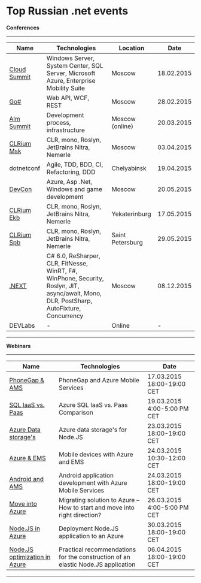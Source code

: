 Top Russian .net events
==========================

**Conferences**

----------
Name  | Technologies | Location  | Date
------------- | ------------- |------------- |-------------
[Cloud Summit](http://events.techdays.ru/msitconf/2015-02/)| Windows Server, System Center, SQL Server, Microsoft Azure, Enterprise Mobility Suite  | Moscow | 18.02.2015
[Go#](http://www.gosharp.ru/)| Web API, WCF, REST  | Moscow | 28.02.2015
[Alm Summit](http://events.techdays.ru/ALM-Summit/2015-03/)| Development process, infrastructure | Moscow (online) | 20.03.2015
[CLRium Msk](http://braingems.timepad.ru/event/172055/) | CLR, mono, Roslyn, JetBrains Nitra, Nemerle  | Moscow | 03.04.2015
dotnetconf | Agile, TDD, BDD, CI, Refactoring, DDD  | Chelyabinsk | 19.04.2015
[DevCon](http://www.msdevcon.ru/)  | Azure, Asp .Net, Windows and game development  | Moscow | 20.05.2015
[CLRium Ekb](https://braingems.timepad.ru/event/185420/)  | CLR, mono, Roslyn, JetBrains Nitra, Nemerle  | Yekaterinburg | 17.05.2015
[CLRium Spb](http://braingems.timepad.ru/event/172083/)  | CLR, mono, Roslyn, JetBrains Nitra, Nemerle  | Saint Petersburg | 29.05.2015
[.NEXT](http://dotnext.ru/) | C# 6.0, ReSharper, CLR, FitNesse, WinRT, F#, WinPhone, Security, Roslyn, JIT, async/await, Mono, DLR, PostSharp, AutoFixture, Concurrency  | Moscow  | 08.12.2015
DEVLabs | -  | Online | - 


----------  

**Webinars**

----------
Name  | Technologies | Date
------------- | ------------- |------------- 
[PhoneGap & AMS ](https://azureinfo.microsoft.com/CE-Azure-WBNR-FY15-03Mar--PhoneGapAzureMobileServices_17Mar.html)| PhoneGap and Azure Mobile Services  | 17.03.2015 18:00-19:00 CET
[SQL IaaS vs. Paas ](https://azureinfo.microsoft.com/CE-Azure-WBNR-FY15-03Mar-TechnicalWebinars-AzureSQLIaaSvs.Paas.html)| Azure SQL IaaS vs. Paas Comparison  | 19.03.2015 4:00-5:00 PM CET
[Azure Data storage's ](https://azureinfo.microsoft.com/CE-Azure-WBNR-FY15-03Mar-storage-service-in-Azure-to-Node.JS-applications-23Mar.html)| Azure data storage's for Node.JS  | 23.03.2015 18:00-19:00 CET
[Azure & EMS](https://azureinfo.microsoft.com/CE-Azure-WBNR-FY15-03Mar-Mobile-Azure-Intune_CE-Registration-Page.html)| Mobile devices with Azure and EMS  | 24.03.2015 10:30-12:00 CET
[Android and AMS ](https://azureinfo.microsoft.com/CE-Azure-WBNR-FY15-03Mar-AndroidAzureMobileServices_24Mar.html)| Android application development with Azure Mobile Services  | 24.03.2015 18:00-19:00 CET
[Move into Azure ](https://azureinfo.microsoft.com/CE-Azure-WBNR-FY15-03Mar-TechnicalWebinars-MigratingsolutiontoAzure.html)| Migrating solution to Azure – How to start and move into right direction?  | 26.03.2015 4:00-5:00 PM CET
[Node.JS in Azure ](https://azureinfo.microsoft.com/CE-Azure-WBNR-FY15-03Mar-Deployment-Node.JS-application-Azure-30Mar.html)| Deployment Node.JS application to an Azure | 30.03.2015 18:00-19:00 CET
[Node.JS optimization in Azure ](https://azureinfo.microsoft.com/CE-Azure-WBNR-FY15-04Apr-Practical-recommendations-for-the-construction-of-an-elastic-Node.JS-application-Azure-cloud-and-optimize-its-performance-6Apr.html)| Practical recommendations for the construction of an elastic Node.JS application | 06.04.2015 18:00-19:00 CET

----------  
